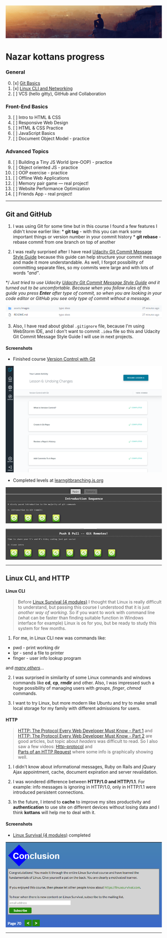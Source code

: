 ![Header image](assets/images/headerImage.jpg)

# Nazar kottans progress

### General
0. [x] [Git Basics](#git-and-github)
1. [x] [Linux CLI and Networking](#linux-cli-and-http)
2. [ ] VCS (hello gitty), GitHub and Collaboration
### Front-End Basics
3. [ ] Intro to HTML & CSS
4. [ ] Responsive Web Design
5. [ ] HTML & CSS Practice
6. [ ] JavaScript Basics
7. [ ] Document Object Model - practice
### Advanced Topics
8. [ ] Building a Tiny JS World (pre-OOP) - practice
9. [ ] Object oriented JS - practice
10. [ ] OOP exercise - practice
11. [ ] Offline Web Applications
12. [ ] Memory pair game — real project!
13. [ ] Website Performance Optimization
14. [ ] Friends App - real project!
***

## Git and GitHub 

   1. I was using Git for some time but in this course I found a few features I didn't know earlier like: 
    * **git tag** - with this you can mark some important things or version number in your commit history
    * **git rebase** - rebase commit from one branch on top of another
    
   2. I was really surprised after I have read [Udacity Git Commit Message Style Guide](https://udacity.github.io/git-styleguide/) 
    because this guide can help structure your commit message and made it more understandable. As well, I forgot possibility of 
    committing separate files, so my commits were large and with lots of words *"and"*.
    
   */ *Just tried to use Udacity [Udacity Git Commit Message Style Guide](https://udacity.github.io/git-styleguide/) and it turned out 
    to be uncomfortable. Because when you follow rules of this guide you press **Enter** after type of commit, so when you are looking in
    your code editor or GitHub you see only type of commit without a message.*
    
   ![Udacity git message issue](assets/images/0_git_Basics/UdacityGitMessageIssue.png)
    
   3. Also, I have read about global `.gitignore` file, because I'm using WebStorm IDE, and I don't want to commit `.idea` file so 
     this and Udacity Git Commit Message Style Guide I will use in next projects.
    
   #### Screenshots
    
   - Finished course [Version Control with Git](https://www.udacity.com/course/version-control-with-git--ud123)
    
   ![Udacity - 0](assets/images/0_git_Basics/Udacity0.png)
    
   - Completed levels at [learngitbranching.js.org](https://learngitbranching.js.org/)
    
   ![Introduction Sequence](assets/images/0_git_Basics/IntroductionSequence.png)
    
   ![Udacity - 0](assets/images/0_git_Basics/PushAndPull_GitRemotes.png)
    
   ***
    
## Linux CLI, and HTTP

   #### Linux CLI    
        
   >Before [Linux Survival (4 modules)](https://linuxsurvival.com/linux-tutorial-introduction/) I thought that 
    Linux is really difficult to understand, but passing this course I understood that it is just *another way of working*.
    So if you want to work with command line (what can be faster than finding suitable function in Windows interface for example)
    Linux is os for you, but be ready to study this system for few months.                        
        
   1. For me, in Linux CLI new was commands like:
    
   - pwd - print working dir
   - lpr - send a file to printer
   - finger - user info lookup program
   
   and *[many others](https://www.linuxtrainingacademy.com/linux-commands-cheat-sheet)*...
    
   2. I was surprised in similarity of some Linux commands and windows 
    commands like **cd**, **cp**, **rmdir** and other. Also, I was impressed 
    such a huge possibility of managing users with *groups*, *finger*, *chmod* 
    commands.
    
   3. I want to try Linux, but more modern like Ubuntu and try to make 
    small local storage for my family with different admissions for users.
    
   #### HTTP
    
   >[HTTP: The Protocol Every Web Developer Must Know - Part 1](https://code.tutsplus.com/tutorials/http-the-protocol-every-web-developer-must-know-part-1--net-31177) and
    [HTTP: The Protocol Every Web Developer Must Know - Part 2](https://code.tutsplus.com/tutorials/http-the-protocol-every-web-developer-must-know-part-2--net-31155)
    are good articles, but topic about *headers* was difficult to read. So I also saw 
    a few videos: [Http-protocol](https://ru.coursera.org/lecture/python-for-web/http-protokol-wUUuG) and  
    [Parts of an HTTP Request](https://www.youtube.com/watch?v=pHFWGN-upGM&ab_channel=Udacity) where some info is graphically showing well.
     
   1. I didn't know about informational messages, Ruby on Rails and jQuary Ajax 
    appointment, cache, document expiration and server revalidation.
    
   2. I was wondered difference between **HTTP/1.0 and HTTP/1.1**. For example: 
    info messages is ignoring in HTTP/1.0, only in HTTP/1.1 were introduced persistent 
    connections.
    
   3. In the future, I intend to **cache** to improve my sites productivity and 
    **authentication** to use site on different devices without losing data and I
    think **kottans** will help me to deal with it.
    
   #### Screenshots
    
   - [Linux Survival (4 modules)](https://linuxsurvival.com/linux-tutorial-introduction/) completed
    
   ![Linux Survival completed](assets/images/1_task_linux_cli/linuxSurvival.png)
    
   ***
    

